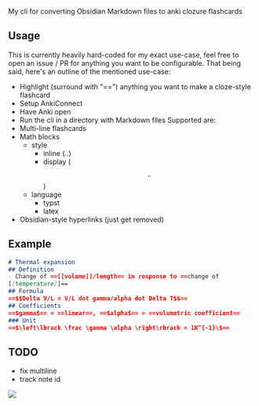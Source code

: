 My cli for converting Obsidian Markdown files to anki clozure flashcards

## Usage
This is currently heavily hard-coded for my exact use-case, feel free to open an issue / PR for anything you want to be configurable.
That being said, here's an outline of the mentioned use-case:
- Highlight (surround with "==") anything you want to make a cloze-style flashcard
- Setup AnkiConnect
- Have Anki open
- Run the cli in a directory with Markdown files
Supported are:
- Multi-line flashcards
- Math blocks
  - style
    - inline ($..$)
    - display ($$..$$)
  - language
    - typst
    - latex
- Obsidian-style hyperlinks (just get removed)

## Example
```file.md
# Thermal expansion
## Definition
- Change of ==[[volume]]/length== in response to ==change of
[[temperature]]==
## Formula
==$$Delta V/L = V/L dot gamma/alpha dot Delta T$$==
## Coefficients
==$gamma$== = ==linear==, ==$alpha$== = ==volumetric coefficient==
### Unit
==$\left\lbrack \frac \gamma \alpha \right\rbrack = 1K^{-1}\$==
```

## TODO
- fix multiline
- track note id


![](https://brainmade.org/black-logo.svg)
